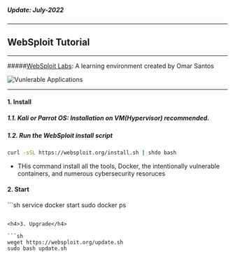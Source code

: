 <h5><em>Update: July-2022</em></h5>

---

<h2>WebSploit Tutorial</h2>

---

#####[WebSploit Labs](https://websploit.org): A learning environment created by Omar Santos
<br/>

![Vunlerable Applications](https://websploit.org/assets/images/websploit-topo-1360x1228.png)

---

<h4>1. Install</h4>

##### 1.1. Kali or Parrot OS: Installation on VM(Hypervisor) recommended.

##### 1.2. Run the WebSploit install script

```sh
curl -sSL https://websploit.org/install.sh | shdo bash

```

-   THis command install all the tools, Docker, the intentionally vulnerable containers, and numerous cybersecurity resoruces

<h4>2. Start</h4>
```sh
service docker start
sudo docker ps

````

<h4>3. Upgrade</h4>

```sh
weget https://websploit.org/update.sh
sudo bash update.sh

````
